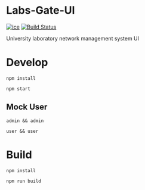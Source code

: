 # Labs-Gate-UI
[![ice](https://img.shields.io/badge/developing%20with-ICE-2077ff.svg)](https://github.com/alibaba/ice)
[![Build Status](https://travis-ci.org/shiyunjin/Labs-Gate-UI.svg?branch=master)](https://travis-ci.org/shiyunjin/Labs-Gate-UI)

University laboratory network management system UI

# Develop
`npm install`

`npm start`

## Mock User

`admin && admin`

`user && user`

# Build
`npm install`

`npm run build`
